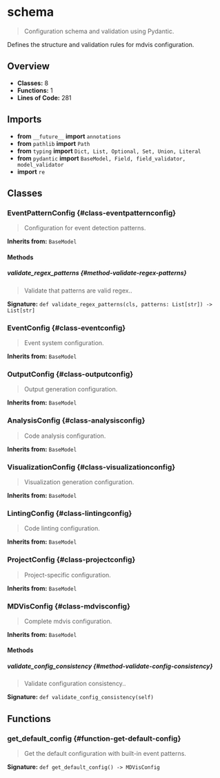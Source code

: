 # schema

> Configuration schema and validation using Pydantic.

Defines the structure and validation rules for mdvis configuration.

## Overview

- **Classes:** 8
- **Functions:** 1
- **Lines of Code:** 281

## Imports
- **from** `__future__` **import** `annotations`
- **from** `pathlib` **import** `Path`
- **from** `typing` **import** `Dict, List, Optional, Set, Union, Literal`
- **from** `pydantic` **import** `BaseModel, Field, field_validator, model_validator`
- **import** `re`

## Classes
### EventPatternConfig {#class-eventpatternconfig}

> Configuration for event detection patterns.

**Inherits from:** `BaseModel`

#### Methods
##### validate_regex_patterns {#method-validate-regex-patterns}

> Validate that patterns are valid regex..

**Signature:** `def validate_regex_patterns(cls, patterns: List[str]) -> List[str]`
### EventConfig {#class-eventconfig}

> Event system configuration.

**Inherits from:** `BaseModel`

### OutputConfig {#class-outputconfig}

> Output generation configuration.

**Inherits from:** `BaseModel`

### AnalysisConfig {#class-analysisconfig}

> Code analysis configuration.

**Inherits from:** `BaseModel`

### VisualizationConfig {#class-visualizationconfig}

> Visualization generation configuration.

**Inherits from:** `BaseModel`

### LintingConfig {#class-lintingconfig}

> Code linting configuration.

**Inherits from:** `BaseModel`

### ProjectConfig {#class-projectconfig}

> Project-specific configuration.

**Inherits from:** `BaseModel`

### MDVisConfig {#class-mdvisconfig}

> Complete mdvis configuration.

**Inherits from:** `BaseModel`

#### Methods
##### validate_config_consistency {#method-validate-config-consistency}

> Validate configuration consistency..

**Signature:** `def validate_config_consistency(self)`

## Functions
### get_default_config {#function-get-default-config}

> Get the default configuration with built-in event patterns.

**Signature:** `def get_default_config() -> MDVisConfig`
